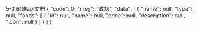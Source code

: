 5-3
前端api文档
{
    "code": 0,
    "msg": "成功",
    "data": [
        {
            "name": null,
            "type": null,
            "foods": [
                {
                    "id": null,
                    "name": null,
                    "price": null,
                    "description": null,
                    "icon": null
                }
            ]
        }
    ]
}

